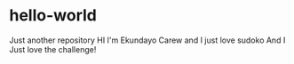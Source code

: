 # hello-world
Just another repository 
HI I'm Ekundayo Carew and I just love sudoko 
And I Just love the challenge!
